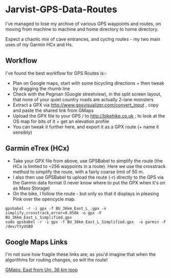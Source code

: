 # Jarvist-GPS-Data-Routes

I've managed to lose my archive of various GPS waypoints and routes, on moving
from machine to machine and home directory to home directory.

Expect a chaotic mix of cave entrances, and cyclng routes - my two main uses of
my Garmin HCx and Hs.

## Workflow

I've found the best workflow for GPS Routes is:-
* Plan on Google maps, start with some bicycling directions + then tweak by dragging the rhumb line
* Check with the Pegman (Google streetview), in the split screen layout, that none of your quiet country roads are actually 2-lane monsters
* Extract a GPX via http://www.gpsvisualizer.com/convert_input , copy and paste the shared link from GMaps
* Upload the GPX file to your GPS / to http://bikehike.co.uk ; to look at the OS map for bits of it + get an elevation profile
* You can tweak it further here, and export it as a GPX route (+ name it sensibly)

## Garmin eTrex (HCx)

* Take your GPX file from above, use GPSBabel to simplify the route (the HCx is limited to ~256 waypoints in a route). Here we use the crosstrack method to simplify the route, with a fairly coarse limit of 50 m.
* I also then use GPSBabel to upload the route (-r) directly to the GPS via the Garmin data format (I never know where to put the GPX when it's on as Mass Storage)
* On the bike, I follow the route - but only so that it displays in pleasing Pink over the opencycle map.

```
gpsbabel -r -i gpx -f BU_36km_East_L_.gpx -x simplify,crosstrack,error=0.050k -o gpx -F BU_36km_East_L_Simplified.gpx
sudo gpsbabel -r -i gpx -f BU_36km_East_L_Simplified.gpx  -o garmin -F /dev/ttyUSB0
```

## Google Maps Links

I'm not sure how fragile these links are; as you'd imagine that when the algorithms for routing changes, so will the route!

[GMaps: East from Uni, 36 km loop](https://maps.google.co.uk/maps?saddr=Oakley&daddr=51.3582878,-2.3161266+to:51.3484171,-2.3010279+to:51.362453,-2.299357+to:51.3597626,-2.2656423+to:51.355375,-2.2629353+to:51.364723,-2.2385152+to:51.394589,-2.2590841+to:Ashwicke+Rd+to:Mill+Ln+to:51.3926022,-2.3319101+to:51.382654,-2.3405474+to:Unknown+road&hl=en&ll=51.361384,-2.271252&spn=0.043732,0.264187&sll=51.381424,-2.306442&sspn=0.193922,0.528374&geocode=FcTtDwMdqHDc_w%3BFU-qDwMdoqjc_ylN_V8uNoBxSDE2KQ0TewdOYQ%3BFcGDDwMdnePc_ykB4gaqI4BxSDHz7myF74RPyg%3BFZW6DwMdI-rc_ymBUS6WK4BxSDEdJrZOT95hDQ%3BFRKwDwMd1m3d_ykb7pBDon9xSDGuYP9q_Aza3w%3BFe-eDwMdaXjd_ymjubmEvH9xSDGCRPyWzAAuoQ%3BFXPDDwMdzdfd_yl_SkfwVX5xSDESbtU8BR0c5Q%3BFR04EAMddIfd_ymz1n1nOn9xSDEw9wCSVjXueA%3BFUXoEAMd1PTc_w%3BFTJREAMdL4bc_w%3BFVowEAMd-mrc_ymP0uoDmoFxSDHBDeLxGxUSWw%3BFX4JEAMdPUnc_ykTWBDfoIFxSDEzwbwwzCP0cQ%3BFZ3xDwMdnm3c_w&dirflg=b&doflg=ptk&mra=luc&via=1,2,3,4,5,6,7,10,11&t=m&z=13&layer=c&cbll=51.361353,-2.271254&panoid=JnDAn92iuicY0Qg0IIGTHA&cbp=11,240.79,,0,13.8)
